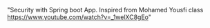 "Security with Spring boot App. Inspired from Mohamed Yousfi class https://www.youtube.com/watch?v=_1welXC8gEo" 
